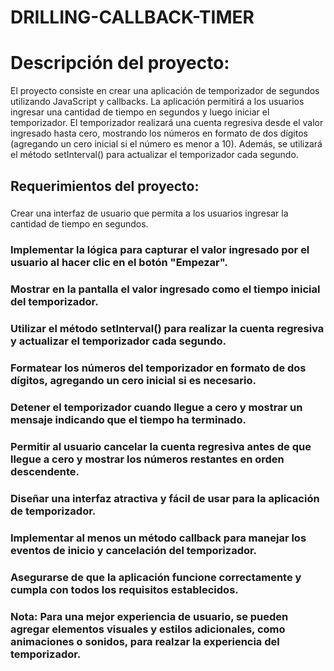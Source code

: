# DRILLING-CALLBACK-TIMER

<h1>Descripción del proyecto:</h1>
<p>El proyecto consiste en crear una aplicación de temporizador de segundos utilizando JavaScript y callbacks. La aplicación permitirá a los usuarios ingresar una cantidad de tiempo en segundos y luego iniciar el temporizador. El temporizador realizará una cuenta regresiva desde el valor ingresado hasta cero, mostrando los números en formato de dos dígitos (agregando un cero inicial si el número es menor a 10). Además, se utilizará el método setInterval() para actualizar el temporizador cada segundo.</p>

<h2>Requerimientos del proyecto:</h2>

<h3></h3>Crear una interfaz de usuario que permita a los usuarios ingresar la cantidad de tiempo en segundos.</h3>
<h3>Implementar la lógica para capturar el valor ingresado por el usuario al hacer clic en el botón "Empezar".</h3>
<h3>Mostrar en la pantalla el valor ingresado como el tiempo inicial del temporizador.</h3>
<h3>Utilizar el método setInterval() para realizar la cuenta regresiva y actualizar el temporizador cada segundo.</h3>
<h3>Formatear los números del temporizador en formato de dos dígitos, agregando un cero inicial si es necesario.</h3>
<h3>Detener el temporizador cuando llegue a cero y mostrar un mensaje indicando que el tiempo ha terminado.</h3>
<h3>Permitir al usuario cancelar la cuenta regresiva antes de que llegue a cero y mostrar los números restantes en orden descendente.</h3>
<h3>Diseñar una interfaz atractiva y fácil de usar para la aplicación de temporizador.</h3>
<h3>Implementar al menos un método callback para manejar los eventos de inicio y cancelación del temporizador.</h3>
<h3>Asegurarse de que la aplicación funcione correctamente y cumpla con todos los requisitos establecidos.</h3>
<h3>Nota: Para una mejor experiencia de usuario, se pueden agregar elementos visuales y estilos adicionales, como animaciones o sonidos, para realzar la experiencia del temporizador.</h3>
